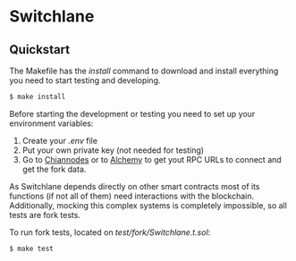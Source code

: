 # Switchlane

## Quickstart

The Makefile has the *install* command to download and install everything you need to start testing and developing.

```bash
$ make install
```

Before starting the development or testing you need to set up your environment variables:
1) Create your *.env* file
2) Put your own private key (not needed for testing)
3) Go to [Chiannodes](https://app.chainnodes.org/) or to [Alchemy](https://www.alchemy.com/) to get yout RPC URLs to connect and get the fork data.

As Switchlane depends directly on other smart contracts most of its functions (if not all of them) need interactions with the blockchain. Additionally, mocking this complex systems is completely impossible, so all tests are fork tests.

To run fork tests, located on *test/fork/Switchlane.t.sol*:

```bash
$ make test
```